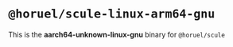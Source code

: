 # `@horuel/scule-linux-arm64-gnu`

This is the **aarch64-unknown-linux-gnu** binary for `@horuel/scule`
